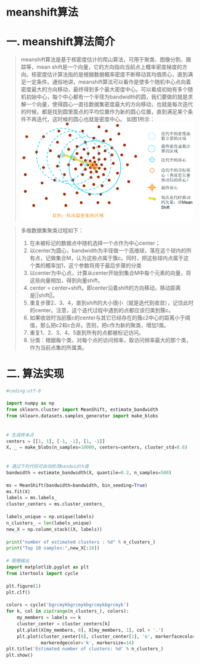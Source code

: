 meanshift算法
=================

# 一. meanshift算法简介

> meanshift算法是基于核密度估计的爬山算法，可用于聚类、图像分割、跟踪等，mean shift是一个向量，它的方向指向当前点上概率密度梯度的方向。核密度估计算法指的是根据数据概率密度不断移动其均值质心，直到满足一定条件。通俗地讲，meanshift算法可以看作是使多个随机中心点向着密度最大的方向移动，最终得到多个最大密度中心。可以看成初始有多个随机初始中心，每个中心都有一个半径为bandwidth的圆，我们要做的就是求解一个向量，使得圆心一直往数据集密度最大的方向移动，也就是每次迭代的时候，都是找到圆里面点的平均位置作为新的圆心位置，直到满足某个条件不再迭代，这时候的圆心也就是密度中心。 如图1所示：
![image](https://github.com/ShaoQiBNU/meanshift/blob/master/images/1.png)


> 多维数据集聚类过程如下：
> 1. 在未被标记的数据点中随机选择一个点作为中心center；
> 2. 以center为圆心，bandwidth为半径做一个高维球，落在这个球内的所有点，记做集合M，认为这些点属于簇c。同时，把这些球内点属于这个类的概率加1，这个参数将用于最后步骤的分类
> 3. 以center为中心点，计算从center开始到集合M中每个元素的向量，将这些向量相加，得到向量shift。
> 4. center = center+shift。即center沿着shift的方向移动，移动距离是||shift||。
> 5. 重复步骤2、3、4，直到shift的大小很小（就是迭代到收敛），记住此时的center。注意，这个迭代过程中遇到的点都应该归类到簇c。
> 6. 如果收敛时当前簇c的center与其它已经存在的簇c2中心的距离小于阈值，那么把c2和c合并。否则，把c作为新的聚类，增加1类。
> 7. 重复1、2、3、4、5直到所有的点都被标记访问。
> 8. 分类：根据每个类，对每个点的访问频率，取访问频率最大的那个类，作为当前点集的所属类。 

# 二. 算法实现


```python
#coding:utf-8   
  
import numpy as np   
from sklearn.cluster import MeanShift, estimate_bandwidth   
from sklearn.datasets.samples_generator import make_blobs   
  
  
# 生成样本点   
centers = [[1, 1], [-1, -1], [1, -1]]   
X, _ = make_blobs(n_samples=10000, centers=centers, cluster_std=0.6)   
  
  
# 通过下列代码可自动检测bandwidth值   
bandwidth = estimate_bandwidth(X, quantile=0.2, n_samples=500)   
  
ms = MeanShift(bandwidth=bandwidth, bin_seeding=True)   
ms.fit(X)   
labels = ms.labels_   
cluster_centers = ms.cluster_centers_   
  
labels_unique = np.unique(labels)   
n_clusters_ = len(labels_unique)   
new_X = np.column_stack((X, labels))   
  
print("number of estimated clusters : %d" % n_clusters_)   
print("Top 10 samples:",new_X[:10])   
  
# 图像输出   
import matplotlib.pyplot as plt   
from itertools import cycle   
  
plt.figure(1)   
plt.clf()   
  
colors = cycle('bgrcmykbgrcmykbgrcmykbgrcmyk')   
for k, col in zip(range(n_clusters_), colors):   
    my_members = labels == k   
    cluster_center = cluster_centers[k]   
    plt.plot(X[my_members, 0], X[my_members, 1], col + '.')   
    plt.plot(cluster_center[0], cluster_center[1], 'o', markerfacecolor=col,   
             markeredgecolor='k', markersize=14)   
plt.title('Estimated number of clusters: %d' % n_clusters_)   
plt.show() 

```
